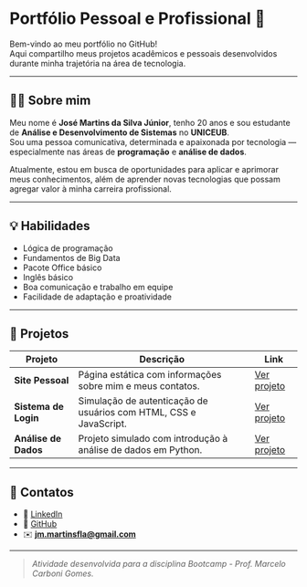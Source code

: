 # Portfólio Pessoal e Profissional 💼

Bem-vindo ao meu portfólio no GitHub!  
Aqui compartilho meus projetos acadêmicos e pessoais desenvolvidos durante minha trajetória na área de tecnologia.

---

## 👨‍💻 Sobre mim

Meu nome é **José Martins da Silva Júnior**, tenho 20 anos e sou estudante de **Análise e Desenvolvimento de Sistemas** no **UNICEUB**.  
Sou uma pessoa comunicativa, determinada e apaixonada por tecnologia — especialmente nas áreas de **programação** e **análise de dados**.

Atualmente, estou em busca de oportunidades para aplicar e aprimorar meus conhecimentos, além de aprender novas tecnologias que possam agregar valor à minha carreira profissional.

---

## 💡 Habilidades

- Lógica de programação  
- Fundamentos de Big Data  
- Pacote Office básico  
- Inglês básico  
- Boa comunicação e trabalho em equipe  
- Facilidade de adaptação e proatividade  

---

## 🚀 Projetos

| Projeto | Descrição | Link |
|----------|------------|------|
| **Site Pessoal** | Página estática com informações sobre mim e meus contatos. | [Ver projeto](./projetos/projeto1-site-pessoal) |
| **Sistema de Login** | Simulação de autenticação de usuários com HTML, CSS e JavaScript. | [Ver projeto](./projetos/projeto2-sistema-login) |
| **Análise de Dados** | Projeto simulado com introdução à análise de dados em Python. | [Ver projeto](./projetos/projeto3-analise-dados) |

---

## 🔗 Contatos

- 💼 [LinkedIn](https://www.linkedin.com/in/jose-martins-da-silva-junior)  
- 🧠 [GitHub](https://github.com/junior0rmj)  
- ✉️ **jm.martinsfla@gmail.com**

---

> *Atividade desenvolvida para a disciplina Bootcamp - Prof. Marcelo Carboni Gomes.*

<!--
**junior0mj/junior0mj** is a ✨ _special_ ✨ repository because its `README.md` (this file) appears on your GitHub profile.

Here are some ideas to get you started:

- 🔭 I’m currently working on ...
- 🌱 I’m currently learning ...
- 👯 I’m looking to collaborate on ...
- 🤔 I’m looking for help with ...
- 💬 Ask me about ...
- 📫 How to reach me: ...
- 😄 Pronouns: ...
- ⚡ Fun fact: ...
-->
